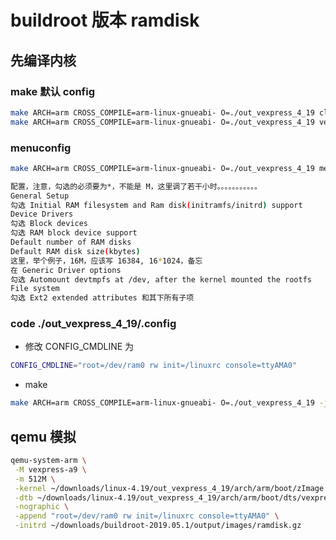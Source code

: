 # buildroot 版本 ramdisk

## 先编译内核

### make 默认 config

```sh
make ARCH=arm CROSS_COMPILE=arm-linux-gnueabi- O=./out_vexpress_4_19 clean
make ARCH=arm CROSS_COMPILE=arm-linux-gnueabi- O=./out_vexpress_4_19 vexpress_defconfig

```

### menuconfig

```sh
make ARCH=arm CROSS_COMPILE=arm-linux-gnueabi- O=./out_vexpress_4_19 menuconfig
```

```sh
配置，注意，勾选的必须要为*，不能是 M，这里调了若干小时。。。。。。。。。。。
General Setup
勾选 Initial RAM filesystem and Ram disk(initramfs/initrd) support
Device Drivers
勾选 Block devices
勾选 RAM block device support
Default number of RAM disks
Default RAM disk size(kbytes)
这里，举个例子，16M，应该写 16384, 16*1024，备忘
在 Generic Driver options
勾选 Automount devtmpfs at /dev, after the kernel mounted the rootfs
File system
勾选 Ext2 extended attributes 和其下所有子项
```

### code ./out_vexpress_4_19/.config

- 修改 CONFIG_CMDLINE 为

```sh
CONFIG_CMDLINE="root=/dev/ram0 rw init=/linuxrc console=ttyAMA0"
```

- make

```sh
make ARCH=arm CROSS_COMPILE=arm-linux-gnueabi- O=./out_vexpress_4_19 -j8
```

## qemu 模拟

```sh
qemu-system-arm \
 -M vexpress-a9 \
 -m 512M \
 -kernel ~/downloads/linux-4.19/out_vexpress_4_19/arch/arm/boot/zImage \
 -dtb ~/downloads/linux-4.19/out_vexpress_4_19/arch/arm/boot/dts/vexpress-v2p-ca9.dtb \
 -nographic \
 -append "root=/dev/ram0 rw init=/linuxrc console=ttyAMA0" \
 -initrd ~/downloads/buildroot-2019.05.1/output/images/ramdisk.gz
```

